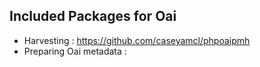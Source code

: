 Included Packages for Oai
-------------------------

- Harvesting : https://github.com/caseyamcl/phpoaipmh
- Preparing Oai metadata : 